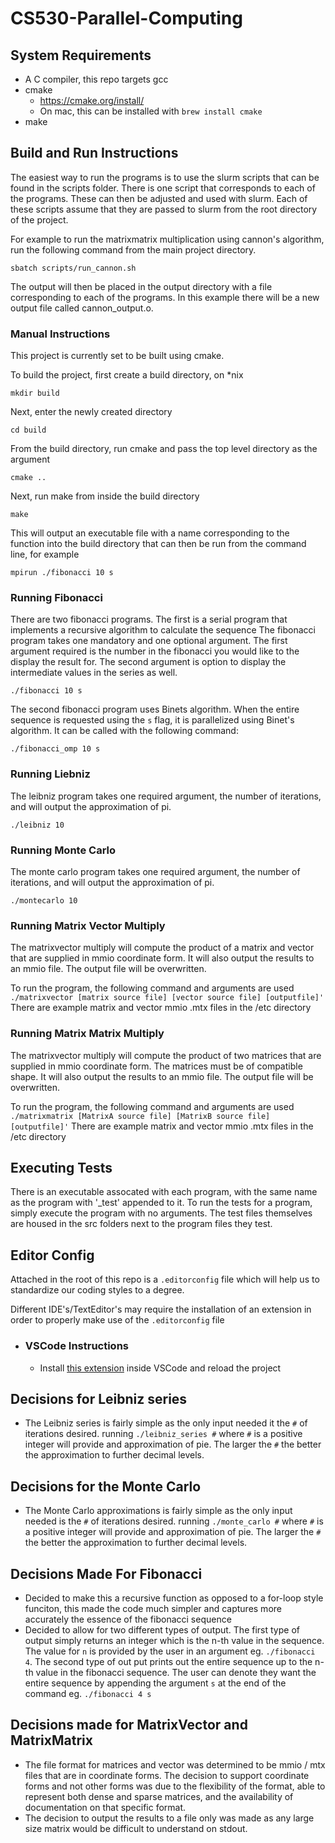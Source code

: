 # CS530-Parallel-Computing

## System Requirements

  * A C compiler, this repo targets gcc
  * cmake
    * https://cmake.org/install/
    * On mac, this can be installed with `brew install cmake`
  * make

## Build and Run Instructions

The easiest way to run the programs is to use the slurm scripts that can be found in the scripts folder. There is one
script that corresponds to each of the programs. These can then be adjusted and used with slurm. 
Each of these scripts assume that they are passed to slurm from the root directory of the project. 

For example to run the 
matrixmatrix multiplication using cannon's algorithm, run the following command from the main project directory.

`sbatch scripts/run_cannon.sh`

The output will then be placed in the output directory with a file corresponding to each of the programs. In this example
there will be a new output file called cannon_output.o.

### Manual Instructions
This project is currently set to be built using cmake.

To build the project, first create a build directory, on *nix

`mkdir build`

Next, enter the newly created directory

`cd build`

From the build directory, run cmake and pass the top level directory as the argument

`cmake ..`

Next, run make from inside the build directory

`make`

This will output an executable file with a name corresponding to the function into the build directory that can then be run
from the command line, for example

`mpirun ./fibonacci 10 s`

### Running Fibonacci
There are two fibonacci programs. The first is a serial program that implements a recursive algorithm to calculate the sequence
The fibonacci program takes one mandatory and one optional argument. The first argument required is the number in the fibonacci you would like to the display the result for. The second argument is option to display the intermediate values in the series as well.

`./fibonacci 10 s`

The second fibonacci program uses Binets algorithm. When the entire sequence is requested using the `s` flag, it is parallelized using Binet's algorithm.
It can be called with the following command:

`./fibonacci_omp 10 s`


### Running Liebniz

The leibniz program takes one required argument, the number of iterations, and will output the approximation of pi.

`./leibniz 10`

### Running Monte Carlo

The monte carlo program takes one required argument, the number of iterations, and will output the approximation of pi.

`./montecarlo 10`

### Running Matrix Vector Multiply
The matrixvector multiply will compute the product of a matrix and vector that are supplied in mmio coordinate form. It will also output the results to an mmio file.
The output file will be overwritten.

To run the program, the following command and arguments are used
`./matrixvector [matrix source file] [vector source file] [outputfile]'`
There are example matrix and vector mmio .mtx files in the /etc directory

### Running Matrix Matrix Multiply
The matrixvector multiply will compute the product of two matrices that are supplied in mmio coordinate form. The matrices must be of compatible shape.
It will also output the results to an mmio file.
The output file will be overwritten.

To run the program, the following command and arguments are used
`./matrixmatrix [MatrixA source file] [MatrixB source file] [outputfile]'`
There are example matrix and vector mmio .mtx files in the /etc directory

## Executing Tests
There is an executable assocated with each program, with the same name as the program with '_test' appended to it. To run the tests for a program, simply execute the program with no arguments.
The test files themselves are housed in the src folders next to the program files they test.

## Editor Config
Attached in the root of this repo is a `.editorconfig` file which will help us to standardize our coding styles to a degree.

Different IDE's/TextEditor's may require the installation of an extension in order to properly make use of the `.editorconfig` file

- ### VSCode Instructions
    - Install [this extension](https://marketplace.visualstudio.com/items?itemName=EditorConfig.EditorConfig) inside VSCode and reload the project

## Decisions for Leibniz series
- The Leibniz series is fairly simple as the only input needed it the `#` of iterations desired. running `./leibniz_series #` where `#` is a positive integer will provide and approximation of pie. The larger the `#` the better the approximation to further decimal levels.


## Decisions for the Monte Carlo
- The Monte Carlo approximations is fairly simple as the only input needed is the `#` of iterations desired. running `./monte_carlo #` where `#` is a positive integer will provide and approximation of pie. The larger the `#` the better the approximation to further decimal levels.

## Decisions Made For Fibonacci
- Decided to make this a recursive function as opposed to a for-loop style funciton, this made the code much simpler and captures more accurately the essence of the fibonacci sequence
- Decided to allow for two different types of output. The first type of output simply returns an integer which is the n-th value in the sequence. The value for `n` is provided by the user in an argument eg. `./fibonacci 4`. The second type of out put prints out the entire sequence up to the n-th value in the fibonacci sequence. The user can denote they want the entire sequence by appending the argument `s` at the end of the command eg. `./fibonacci 4 s`

## Decisions made for MatrixVector and MatrixMatrix
- The file format for matrices and vector was determined to be mmio / mtx files that are in coordinate forms. The decision to support coordinate forms and not other forms was due to the flexibility of the format, able to represent both dense and sparse matrices, and the availability of documentation on that specific format.
- The decision to output the results to a file only was made as any large size matrix would be difficult to understand on stdout.
